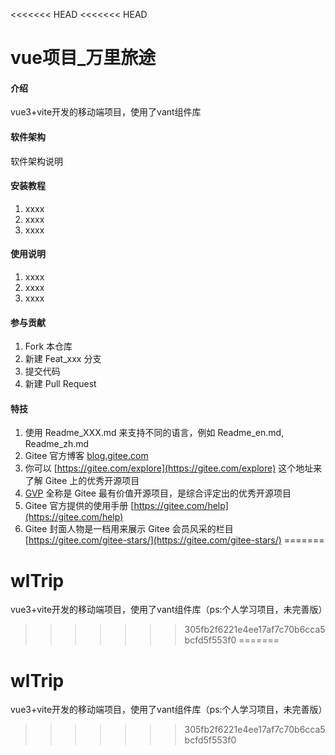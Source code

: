 <<<<<<< HEAD
<<<<<<< HEAD
# vue项目_万里旅途

#### 介绍
vue3+vite开发的移动端项目，使用了vant组件库

#### 软件架构
软件架构说明


#### 安装教程

1.  xxxx
2.  xxxx
3.  xxxx

#### 使用说明

1.  xxxx
2.  xxxx
3.  xxxx

#### 参与贡献

1.  Fork 本仓库
2.  新建 Feat_xxx 分支
3.  提交代码
4.  新建 Pull Request


#### 特技

1.  使用 Readme\_XXX.md 来支持不同的语言，例如 Readme\_en.md, Readme\_zh.md
2.  Gitee 官方博客 [blog.gitee.com](https://blog.gitee.com)
3.  你可以 [https://gitee.com/explore](https://gitee.com/explore) 这个地址来了解 Gitee 上的优秀开源项目
4.  [GVP](https://gitee.com/gvp) 全称是 Gitee 最有价值开源项目，是综合评定出的优秀开源项目
5.  Gitee 官方提供的使用手册 [https://gitee.com/help](https://gitee.com/help)
6.  Gitee 封面人物是一档用来展示 Gitee 会员风采的栏目 [https://gitee.com/gitee-stars/](https://gitee.com/gitee-stars/)
=======
# wlTrip
vue3+vite开发的移动端项目，使用了vant组件库（ps:个人学习项目，未完善版）
>>>>>>> 305fb2f6221e4ee17af7c70b6cca5bcfd5f553f0
=======
# wlTrip
vue3+vite开发的移动端项目，使用了vant组件库（ps:个人学习项目，未完善版）
>>>>>>> 305fb2f6221e4ee17af7c70b6cca5bcfd5f553f0
